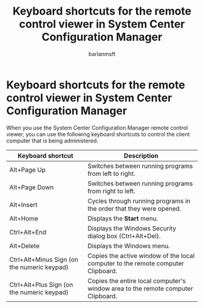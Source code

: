 ﻿---
title: "Keyboard shortcuts for the remote control viewer in System Center Configuration Manager"
ms.custom: na
ms.date: 12/08/2015
ms.prod: configuration-manager
ms.reviewer: na
ms.suite: na
ms.technology:
  - configmgr-other
ms.tgt_pltfrm: na
ms.topic: article
ms.assetid: f660dde3-a3c5-45ef-a75b-fd915c12cad1
caps.latest.revision: 5
caps.handback.revision: 0
author: barlanmsft

---
# Keyboard shortcuts for the remote control viewer in System Center Configuration Manager
When you use the System Center Configuration Manager remote control viewer, you can use the following keyboard shortcuts to control the client computer that is being administered.  

|Keyboard shortcut|Description|  
|-----------------------|-----------------|  
|Alt+Page Up|Switches between running programs from left to right.|  
|Alt+Page Down|Switches between running programs from right to left.|  
|Alt+Insert|Cycles through running programs in the order that they were opened.|  
|Alt+Home|Displays the **Start** menu.|  
|Ctrl+Alt+End|Displays the Windows Security dialog box (Ctrl+Alt+Del).|  
|Alt+Delete|Displays the Windows menu.|  
|Ctrl+Alt+Minus Sign (on the numeric keypad)|Copies the active window of the local computer to the remote computer Clipboard.|  
|Ctrl+Alt+Plus Sign (on the numeric keypad)|Copies the entire local computer's window area to the remote computer Clipboard.|  


